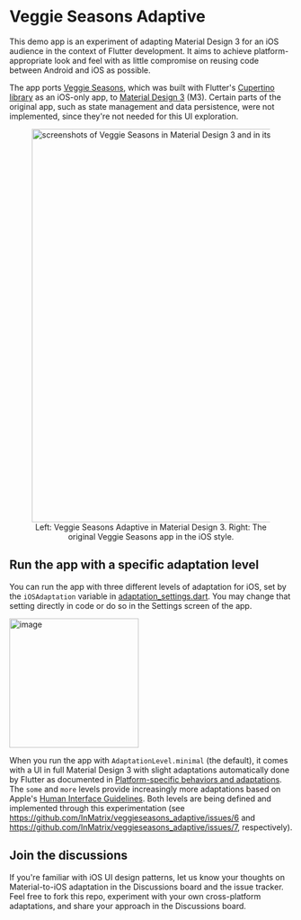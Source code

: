 # Veggie Seasons Adaptive
This demo app is an experiment of adapting Material Design 3 for an iOS audience in the context of Flutter development. It aims to achieve platform-appropriate look and feel with as little compromise on reusing code between Android and iOS as possible. 

The app ports [Veggie Seasons](https://github.com/flutter/samples/tree/main/veggieseasons), which was built with Flutter's [Cupertino library](https://docs.flutter.dev/development/ui/widgets/cupertino) as an iOS-only app, to [Material Design 3](https://docs.flutter.dev/development/ui/material) (M3). Certain parts of the original app, such as state management and data persistence, were not implemented, since they're not needed for this UI exploration. 
<figure>
<img width="700" alt="screenshots of Veggie Seasons in Material Design 3 and in its original iOS style" src="https://user-images.githubusercontent.com/348942/221036265-008ca558-79f7-4789-b65f-a83376b55e06.png">

<figcaption align = "center">Left: Veggie Seasons Adaptive in Material Design 3. Right: The original Veggie Seasons app in the iOS style.</figcaption>
</figure>

## Run the app with a specific adaptation level

You can run the app with three different levels of adaptation for iOS, set by the `iOSAdaptation` variable in [adaptation_settings.dart](https://github.com/InMatrix/veggieseasons_adaptive/blob/main/lib/data/adaptation_settings.dart). You may change that setting directly in code or do so in the Settings screen of the app. 

<img width="230" alt="image" src="https://user-images.githubusercontent.com/348942/222787138-dd0eac3f-4dce-4a6a-986e-d9e90cff0ac5.png">

When you run the app with `AdaptationLevel.minimal` (the default), it comes with a UI in full Material Design 3 with slight adaptations automatically done by Flutter as documented in [Platform-specific behaviors and adaptations](https://docs.flutter.dev/resources/platform-adaptations).
The `some` and `more` levels provide increasingly more adaptations based on Apple's [Human Interface Guidelines](https://developer.apple.com/design/human-interface-guidelines/guidelines/overview/). Both levels are being defined and implemented through this experimentation (see https://github.com/InMatrix/veggieseasons_adaptive/issues/6 and https://github.com/InMatrix/veggieseasons_adaptive/issues/7, respectively).  

## Join the discussions

If you're familiar with iOS UI design patterns, let us know your thoughts on Material-to-iOS adaptation in the Discussions board and the issue tracker. Feel free to fork this repo, experiment with your own cross-platform adaptations, and share your approach in the Discussions board.  
